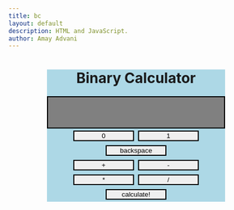 ```yaml
---
title: bc
layout: default
description: HTML and JavaScript.
author: Amay Advani
---
```

<!--the first part sets up the buttons, jumbotron, and the output using css.-->
<html>
	<head>
		<meta charset="utf-8" />
		<title>Binary Calculator</title>
		<style type="text/css">
			.jumbotron {
				width: 70%;
				margin: auto;
				text-align: center;
            background-color: lightblue;
			}
			#output {
				border: 2px solid black;
				min-height: 60px;
				text-align: right;
				font-weight: bold;
				font-size: 20px;
            background-color: grey;
			}
			.btn {
				min-width: 120px;
				border: 2px solid black;
            padding: 20px
            text-align: center;
            display: incline-block; 
            margin: 4px 2px; 
			}
		</style>
	</head>
	<body>
   <!--this part of the code makes it easier to use headers and other things.-->
		<div class="container">
			<div class="jumbotron">
				<h1>Binary Calculator</h1>
				<div id="output"></div>
				<div class="container mt-2">
					<div class="row">
						<div class="col-12">
                  <!--gives the button click a input to a string for each button-->
							<button type="button"
									class="btn btn-light"
									onclick="input('0')">0</button>
							<button type="button"
									class="btn btn-light"
									onclick="input('1')">1</button>
                           <!--had to search this up-->
							<button type="button"
									class="btn btn-warning float"
									onclick="backspace()">backspace</button>
						</div>
					</div>
					<div class="row mt-2">
						<div class="col-12">
							<button type="button"
									class="btn btn-info"
									onclick="input('+')">+</button>
							<button type="button"
									class="btn btn-info"
									onclick="input('-')">-</button>
							<button type="button"
									class="btn btn-info"
									onclick="input('*')">*</button>
							<button type="button"
									class="btn btn-info"
									onclick="input('/')">/</button>
						</div>
					</div>
					<div class="row mt-2">
						<div class="col-12">
							<button type="button"
									class="btn btn-success"
									onclick="calculate()">calculate!</button>
						</div>
					</div>
				</div>
			</div>
		</div>
		<script type="text/javascript">
			var bin = ""; //declared as global variable so its memory can be accessed and stay the same througout the program
			function calculate() {
				if (bin.indexOf("+") != -1) {
					// if + is present in the string
					// string obtained from bin is split
					var num = bin.split("+");
               // parse is used to split the string to get the 2 different binary numbers
					// The splitted string stored in num array
					var x = parseInt(num[0], 2);
					// The num[0] and num[1] are the two binary
					// numbers resp
					var y = parseInt(num[1], 2);
					var sum = x + y;
					var ans = sum.toString(2);
				} else if (bin.indexOf("-") != -1) {
					// If - is present in the string
					var num = bin.split("-");
					var x = parseInt(num[0], 2);
					var y = parseInt(num[1], 2);
					var sub = x - y;
					var ans = sub.toString(2);
				} else if (bin.indexOf("*") != -1) {
					// If * is present in the string
					var num = bin.split("*");
					var x = parseInt(num[0], 2);
					var y = parseInt(num[1], 2);
					var mul = x * y;
					var ans = mul.toString(2);
				} else if (bin.indexOf("/") != -1) {
					// If / is present in the string
					var num = bin.split("/");
					var x = parseInt(num[0], 2);
					var y = parseInt(num[1], 2);
					var div = x / y;
					var ans = div.toString(2);
				}
            // it outputs the values you type into the calc
				bin = ans;
				document.getElementById("output").innerHTML = bin;
			}
			function input(ch) {
				bin += ch;
				document.getElementById("output").innerHTML = bin;
			}
			function backspace() {
				var b = document.getElementById("output").innerHTML;
				bin = b.substring(0, b.length - 1);
				document.getElementById("output").innerHTML = bin;
			}
			function cls() {
				bin = "";
				document.getElementById("output").innerHTML = bin;
			}
		</script>
		<!--the java script performs all the calculations on here-->
		<script src=
"https://code.jquery.com/jquery-3.5.1.slim.min.js"
				integrity=
"sha384-DfXdz2htPH0lsSSs5nCTpuj/zy4C+OGpamoFVy38MVBnE+IbbVYUew+OrCXaRkfj"
				crossorigin="anonymous"></script>
		<script src=
"https://cdn.jsdelivr.net/npm/bootstrap@4.5.3/dist/js/bootstrap.bundle.min.js"
				integrity=
"sha384-ho+j7jyWK8fNQe+A12Hb8AhRq26LrZ/JpcUGGOn+Y7RsweNrtN/tE3MoK7ZeZDyx"
				crossorigin="anonymous"></script>
	</body>
</html>

